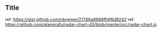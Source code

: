 ## Title

ref: https://gist.github.com/nbremer/21746a9668ffdf6d8242
ref: https://github.com/alangrafu/radar-chart-d3/blob/master/src/radar-chart.js